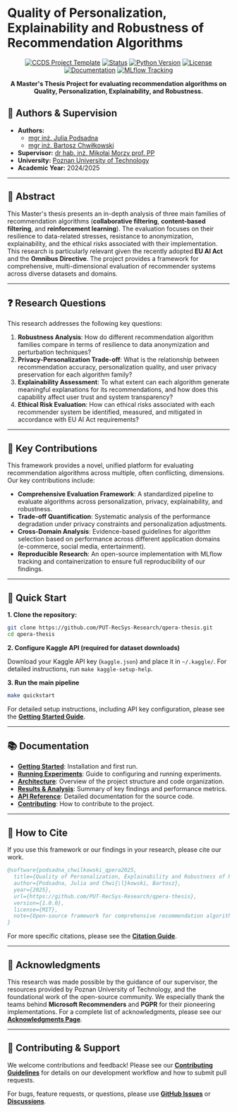 # Quality of Personalization, Explainability and Robustness of Recommendation Algorithms

<div align="center">

[![CCDS Project Template](https://img.shields.io/badge/CCDS-Project--template-328F97)](https://cookiecutter-data-science.drivendata.org/)
[![Status](https://img.shields.io/badge/Status-Active-brightgreen.svg)](https://github.com/PUT-RecSys-Research/qpera-thesis/pulse)
[![Python Version](https://img.shields.io/badge/Python-3.9+-blue.svg)](https://www.python.org/downloads/)
[![License](https://img.shields.io/badge/License-MIT-green.svg)](LICENSE)
[![Documentation](https://img.shields.io/badge/documentation-view-blue.svg)](https://put-recsys-research.github.io/qpera-thesis/)
[![MLflow Tracking](https://img.shields.io/badge/MLflow-Tracking-blue.svg)](https://mlflow.org/)

**A Master's Thesis Project for evaluating recommendation algorithms on Quality, Personalization, Explainability, and Robustness.**
</div>

## 👥 Authors & Supervision

- **Authors:** 
  - [mgr inż. Julia Podsadna](https://github.com/GambiBambi) 
  - [mgr inż. Bartosz Chwiłkowski](https://github.com/kooogi)
- **Supervisor:** [dr hab. inż. Mikołaj Morzy prof. PP](https://github.com/megaduks)
- **University:** [Poznan University of Technology](https://put.poznan.pl/en)
- **Academic Year:** 2024/2025

---

## 📖 Abstract

This Master's thesis presents an in-depth analysis of three main families of recommendation algorithms (**collaborative filtering**, **content-based filtering**, and **reinforcement learning**). The evaluation focuses on their resilience to data-related stresses, resistance to anonymization, explainability, and the ethical risks associated with their implementation. This research is particularly relevant given the recently adopted **EU AI Act** and the **Omnibus Directive**. The project provides a framework for comprehensive, multi-dimensional evaluation of recommender systems across diverse datasets and domains.

---

## ❓ Research Questions

This research addresses the following key questions:

1.  **Robustness Analysis**: How do different recommendation algorithm families compare in terms of resilience to data anonymization and perturbation techniques?
2.  **Privacy-Personalization Trade-off**: What is the relationship between recommendation accuracy, personalization quality, and user privacy preservation for each algorithm family?
3.  **Explainability Assessment**: To what extent can each algorithm generate meaningful explanations for its recommendations, and how does this capability affect user trust and system transparency?
4.  **Ethical Risk Evaluation**: How can ethical risks associated with each recommender system be identified, measured, and mitigated in accordance with EU AI Act requirements?

---

## 🔬 Key Contributions

This framework provides a novel, unified platform for evaluating recommendation algorithms across multiple, often conflicting, dimensions. Our key contributions include:

-   **Comprehensive Evaluation Framework**: A standardized pipeline to evaluate algorithms across personalization, privacy, explainability, and robustness.
-   **Trade-off Quantification**: Systematic analysis of the performance degradation under privacy constraints and personalization adjustments.
-   **Cross-Domain Analysis**: Evidence-based guidelines for algorithm selection based on performance across different application domains (e-commerce, social media, entertainment).
-   **Reproducible Research**: An open-source implementation with MLflow tracking and containerization to ensure full reproducibility of our findings.

---

## 🚀 Quick Start

**1. Clone the repository:**
```bash
git clone https://github.com/PUT-RecSys-Research/qpera-thesis.git
cd qpera-thesis
```

**2. Configure Kaggle API (required for dataset downloads)**

Download your Kaggle API key (`kaggle.json`) and place it in `~/.kaggle/`. For detailed instructions, run `make kaggle-setup-help`.

**3. Run the main pipeline**
```bash
make quickstart
```
For detailed setup instructions, including API key configuration, please see the [**Getting Started Guide**](docs/getting-started.md).

---

## 📚 Documentation

*   [**Getting Started**](docs/getting-started.md): Installation and first run.
*   [**Running Experiments**](docs/experiments.md): Guide to configuring and running experiments.
*   [**Architecture**](docs/architecture.md): Overview of the project structure and code organization.
*   [**Results & Analysis**](docs/results.md): Summary of key findings and performance metrics.
*   [**API Reference**](docs/api.md): Detailed documentation for the source code.
*   [**Contributing**](docs/contributing.md): How to contribute to the project.

---

## 📄 How to Cite

If you use this framework or our findings in your research, please cite our work.

```bibtex
@software{podsadna_chwilkowski_qpera2025,
  title={Quality of Personalization, Explainability and Robustness of Recommendation Algorithms},
  author={Podsadna, Julia and Chwi{\l}kowski, Bartosz},
  year={2025},
  url={https://github.com/PUT-RecSys-Research/qpera-thesis},
  version={1.0.0},
  license={MIT},
  note={Open-source framework for comprehensive recommendation algorithm evaluation}
}
```
For more specific citations, please see the [**Citation Guide**](docs/citation.md).

---

## 🙏 Acknowledgments

This research was made possible by the guidance of our supervisor, the resources provided by Poznan University of Technology, and the foundational work of the open-source community. We especially thank the teams behind **Microsoft Recommenders** and **PGPR** for their pioneering implementations. For a complete list of acknowledgments, please see our [**Acknowledgments Page**](docs/acknowledgments.md).

---

## 🤝 Contributing & Support

We welcome contributions and feedback! Please see our [**Contributing Guidelines**](docs/contributing.md) for details on our development workflow and how to submit pull requests.

For bugs, feature requests, or questions, please use [**GitHub Issues**](https://github.com/PUT-RecSys-Research/qpera-thesis/issues) or [**Discussions**](https://github.com/PUT-RecSys-Research/qpera-thesis/discussions).
